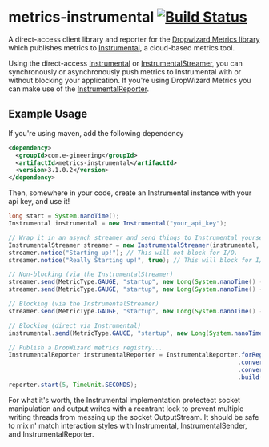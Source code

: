 # metrics-instrumental [![Build Status](https://travis-ci.org/egineering-llc/metrics-instrumental.svg?branch=master)](https://travis-ci.org/egineering-llc/metrics-instrumental)

A direct-access client library and reporter for the [Dropwizard Metrics library](http://dropwizard.github.io/metrics) which publishes metrics to [Instrumental](http://instrumentalapp.com), a cloud-based metrics tool.

Using the direct-access [Instrumental](src/main/java/com/e_gineering/metrics/instrumental/Instrumental.java) or [InstrumentalStreamer](src/main/java/com/e_gineering/metrics/instrumental/InstrumentalStreamer.java), you can synchronously or asynchronously push metrics to Instrumental with or without blocking your application.
If you're using DropWizard Metrics you can make use of the [InstrumentalReporter](src/main/java/com/e_gineering/metrics/instrumental/InstrumentalReporter.java).

## Example Usage
If you're using maven, add the following dependency

```xml
<dependency>
  <groupId>com.e-gineering</groupId>
  <artifactId>metrics-instrumental</artifactId>
  <version>3.1.0.2</version>
</dependency>
```

Then, somewhere in your code, create an Instrumental instance with your api key, and use it!

```java
long start = System.nanoTime();
Instrumental instrumental = new Instrumental("your_api_key");

// Wrap it in an asynch streamer and send things to Instrumental yourself.
InstrumentalStreamer streamer = new InstrumentalStreamer(instrumental, Executors.newSingleThreadExecutor());
streamer.notice("Starting up!"); // This will not block for I/O.
streamer.notice("Really Starting up!", true); // This will block for I/O.

// Non-blocking (via the InstrumentalStreamer)
streamer.send(MetricType.GAUGE, "startup", new Long(System.nanoTime() - start).floatValue(), System.currentTimeMillis() / 1000); 
streamer.send(MetricType.GAUGE, "startup", new Long(System.nanoTime() - start).floatValue(), System.currentTimeMillis() / 1000, false); 

// Blocking (via the InstrumentalStreamer)
streamer.send(MetricType.GAUGE, "startup", new Long(System.nanoTime() - start).floatValue(), System.currentTimeMillis() / 1000, true); 

// Blocking (direct via Instrumental)
instrumental.send(MetricType.GAUGE, "startup", new Long(System.nanoTime() - start).floatValue(), System.currentTimeMillis() / 1000); 

// Publish a DropWizard metrics registry...
InstrumentalReporter instrumentalReporter = InstrumentalReporter.forRegistry(registry)
                                                                .convertRatesTo(TimeUnit.SECONDS)
                                                                .convertDurationsTo(TimeUnit.MILLISECONDS)
                                                                .build(instrumental);
reporter.start(5, TimeUnit.SECONDS);
```

For what it's worth, the Instrumental implementation protectect socket manipulation and output writes with a reentrant lock to prevent multiple writing threads from messing up the socket OutputStream.
It should be safe to mix n' match interaction styles with Instrumental, InstrumentalSender, and InstrumentalReporter.


